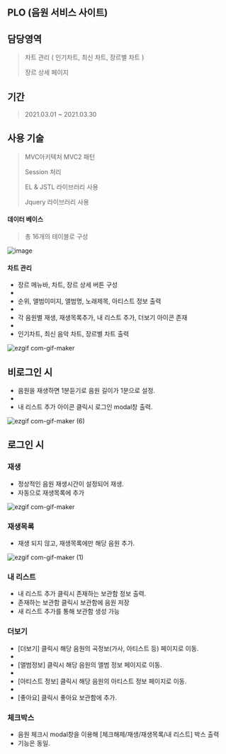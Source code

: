 ## PLO (음원 서비스 사이트)

## 담당영역

> 차트 관리 ( 인기차트, 최신 차트, 장르별 차트 )
> 
> 장르 상세 페이지
> 

## 기간

> 2021.03.01 ~ 2021.03.30

## 사용 기술
> MVC아키텍처 MVC2 패턴
> 
> Session 처리
> 
> EL & JSTL 라이브러리 사용
> 
> Jquery 라이브러리 사용

#### 데이터 베이스

>총 16개의 테이블로 구성

![image](https://user-images.githubusercontent.com/77144929/115993180-9e43e480-a60c-11eb-857e-d2c171ce193c.png)

#### 차트 관리

* 장르 메뉴바, 차트, 장르 상세 버튼 구성
* 
* 순위, 앨범이미지, 앨범명, 노래제목, 아티스트 정보 출력
* 
* 각 음원별 재생, 재생목록추가, 내 리스트 추가, 더보기 아이콘 존재
* 
* 인기차트, 최신 음악 차트, 장르별 차트 출력

![ezgif com-gif-maker](https://user-images.githubusercontent.com/77144929/115998845-35686680-a624-11eb-892d-1610139e5f24.gif)

## 비로그인 시 
* 음원을 재생하면 1분듣기로 음원 길이가 1분으로 설정.
* 
* 내 리스트 추가 아이콘 클릭시 로그인 modal창 출력.

![ezgif com-gif-maker (6)](https://user-images.githubusercontent.com/77144929/115998372-db66a180-a621-11eb-9fdb-4f25af776768.gif)

## 로그인 시

### 재생
* 정상적인 음원 재생시간이 설정되어 재생.
* 자동으로 재생목록에 추가

![ezgif com-gif-maker](https://user-images.githubusercontent.com/77144929/115999569-4b2b5b00-a627-11eb-91b4-6a06147f8344.gif)

### 재생목록
* 재생 되지 않고, 재생목록에만 해당 음원 추가.

![ezgif com-gif-maker (1)](https://user-images.githubusercontent.com/77144929/115999545-2b943280-a627-11eb-9523-06aa9b9bcaba.gif)

### 내 리스트
* 내 리스트 추가 클릭시 존재하는 보관함 정보 출력.
* 존재하는 보관함 클릭시 보관함에 음원 저장
* 새 리스트 추가를 통해 보관함 생성 가능

### 더보기
* [더보기] 클릭시 해당 음원의 곡정보(가사, 아티스트 등) 페이지로 이동.
* 
* [앨범정보] 클릭시 해당 음원의 앨범 정보 페이지로 이동.
*
* [아티스트 정보] 클릭시 해당 음원의 아티스트 정보 페이지로 이동.
*
* [좋아요] 클릭시 좋아요 보관함에 추가.

### 체크박스
* 음원 체크시 modal창을 이용해 [체크해제/재생/재생목록/내 리스트] 박스 출력
* 기능은 동일. 
